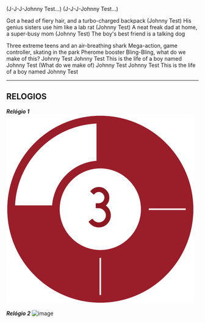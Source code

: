 (J-J-J-Johnny Test...)
(J-J-J-Johnny Test...)

Got a head of fiery hair, and a turbo-charged backpack (Johnny Test)
His genius sisters use him like a lab rat (Johnny Test)
A neat freak dad at home, a super-busy mom (Johnny Test)
The boy's best friend is a talking dog

Three extreme teens and an air-breathing shark
Mega-action, game controller, skating in the park
Pherome booster Bling-Bling, what do we make of this?
Johnny Test
Johnny Test
This is the life of a boy named Johnny Test
(What do we make of)
Johnny Test
Johnny Test
This is the life of a boy named Johnny Test

---
## RELOGIOS

***Relógio 1*** 
![image](/src/assets/Clocks/04/4clock_3.png)

***Relógio 2***
![image](/10/10clock_7.png)
